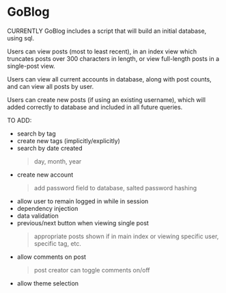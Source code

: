# GoBlog

CURRENTLY
GoBlog includes a script that will build an initial database, using sql.

Users can view posts (most to least recent), in an index view which truncates posts over 300 characters in length,
or view full-length posts in a single-post view.

Users can view all current accounts in database, along with post counts, and can view all posts by user.

Users can create new posts (if using an existing username), which will added correctly to database and included in all future queries.


TO ADD:
- search by tag
- create new tags (implicitly/explicitly)
- search by date created
  > day, month, year
- create new account
  > add password field to database, salted password hashing
- allow user to remain logged in while in session
- dependency injection
- data validation
- previous/next button when viewing single post
  > appropriate posts shown if in main index or viewing specific user, specific tag, etc.
- allow comments on post
  > post creator can toggle comments on/off
- allow theme selection

